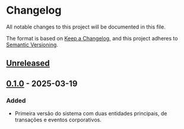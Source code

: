 # Changelog

All notable changes to this project will be documented in this file.

The format is based on [Keep a Changelog](https://keepachangelog.com/en/1.1.0/),
and this project adheres to [Semantic Versioning](https://semver.org/spec/v2.0.0.html).

## [Unreleased]

## [0.1.0] - 2025-03-19

### Added

- Primeira versão do sistema com duas entidades principais, de transações e eventos corporativos.

[unreleased]: https://github.com/gustavohiroaki/personalfinance/compare/v0.1.0...HEAD
[0.1.0]: https://github.com/gustavohiroaki/personalfinance/releases/tag/v0.1.0
